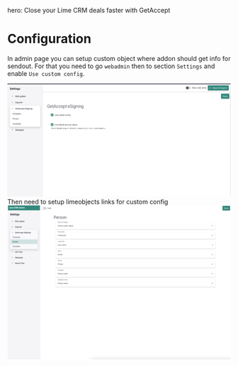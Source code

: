 hero: Close your Lime CRM deals faster with GetAccept

# Configuration

In admin page you can setup custom object where addon should get info for sendout.
For that you need to go `webadmin` then to section `Settings` and enable `Use custom config`.

![Screenshot](images/admin-settings.png)
Then need to setup limeobjects links for custom config 
![Screenshot](images/admin-settings-2.png)
